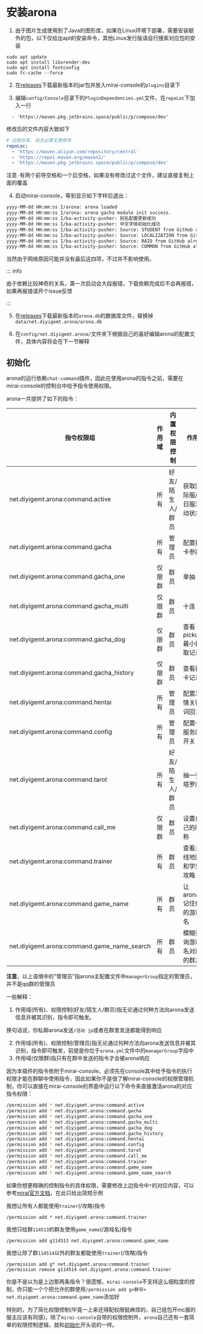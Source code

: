 # 安装arona

1. 由于图片生成使用到了Java的图形库，如果在Linux环境下部署，需要安装额外的包，以下仅给出apt的安装命令，其他Linux发行版请自行搜索对应包的安装

 ```shell
 sudo apt update
 sudo apt install libxrender-dev
 sudo apt install fontconfig
 sudo fc-cache --force
 ```

2. 在[releases](https://github.com/diyigemt/arona/releases)下载最新版本的jar包并放入mirai-console的`plugins`目录下


3. 编辑`config/Console`目录下的`PluginDependencies.yml`文件，在`repoLoc`下加入一行

`  - 'https://maven.pkg.jetbrains.space/public/p/compose/dev'`

修改后的文件内容大致如下

```yaml
# 远程仓库, 如无必要无需修改
repoLoc: 
  - 'https://maven.aliyun.com/repository/central'
  - 'https://repo1.maven.org/maven2/'
  - 'https://maven.pkg.jetbrains.space/public/p/compose/dev'
```

注意`-`有两个前导空格和一个后空格，如果没有修改过这个文件，建议直接复制上面的覆盖

4. 启动mirai-console，等到显示如下字样后退出：

 ```bash
 yyyy-MM-dd HH:mm:ss I/arona: arona loaded
 yyyy-MM-dd HH:mm:ss I/arona: arona gacha module init success.
 yyyy-MM-dd HH:mm:ss I/ba-activity-pusher: 别名配置更新成功
 yyyy-MM-dd HH:mm:ss I/ba-activity-pusher: 中文字体初始化成功
 yyyy-MM-dd HH:mm:ss I/ba-activity-pusher: Source: STUDENT from GitHub already up to date.
 yyyy-MM-dd HH:mm:ss I/ba-activity-pusher: Source: LOCALIZATION from GitHub already up to date.
 yyyy-MM-dd HH:mm:ss I/ba-activity-pusher: Source: RAID from GitHub already up to date.
 yyyy-MM-dd HH:mm:ss I/ba-activity-pusher: Source: COMMON from GitHub already up to date.
 ```

当然由于网络原因可能并没有最后这四项，不过并不影响使用。

::: info

由于依赖比较神奇的关系，第一次启动会大段报错，下载依赖完成后不会再报错，如果再报错请开个issue反馈

:::

5. 在[releases](https://github.com/diyigemt/arona/releases)下载最新版本的`arona.db`的数据库文件，替换掉`data/net.diyigemt.arona/arona.db`

6. 在`config/net.diyigemt.arona/`文件夹下根据自己的喜好编辑arona的配置文件，具体内容将会在下一节解释

## 初始化

arona的运行依赖`chat-command`插件，因此在使用arona的指令之前，需要在mirai-console的控制台中给予指令使用权限。

arona一共提供了如下的指令：

| 指令权限组                                       | 作用域 | 内置权限控制    | 作用             |
|---------------------------------------------|-----|-----------|----------------|
| net.diyigemt.arona:command.active           | 所有  | 好友/陌生人/群员 | 获取国际服/日服活动状态   |
| net.diyigemt.arona:command.gacha            | 所有  | 管理员       | 配置抽卡参数         |
| net.diyigemt.arona:command.gacha_one        | 仅限群 | 群员        | 单抽             |
| net.diyigemt.arona:command.gacha_multi      | 仅限群 | 群员        | 十连             |
| net.diyigemt.arona:command.gacha_dog        | 仅限群 | 群员        | 查看pickup最小抽取记录 |
| net.diyigemt.arona:command.gacha_history    | 仅限群 | 群员        | 查看抽卡记录         |
| net.diyigemt.arona:command.hentai           | 所有  | 管理员       | 配置发情关键词回复      |
| net.diyigemt.arona:command.config           | 所有  | 管理员       | 配置个服务的开关       |
| net.diyigemt.arona:command.tarot            | 所有  | 好友/陌生人/群员 | 抽一张塔罗牌         |
| net.diyigemt.arona:command.call_me          | 仅限群 | 群员        | 设置自己的昵称        |
| net.diyigemt.arona:command.trainer          | 所有  | 群员        | 查看主线地图和学生攻略    |
| net.diyigemt.arona:command.game_name        | 所有  | 群员        | 让arona记住你的游戏名  |
| net.diyigemt.arona:command.game_name_search | 所有  | 群员        | 模糊查询游戏名对应的群友   |

**注意**，以上语境中的"管理员"指arona主配置文件中`managerGroup`指定的管理员，并不是qq群的管理员

一些解释：

1. 作用域(所有)、权限控制(好友/陌生人/群员)指无论通过何种方法向arona发送信息并被其识别，指令即可触发。

换句话说，你私聊arona发送`/活动 jp`或者在群里发送都能得到响应

2. 作用域(所有)、权限控制(管理员)指无论通过何种方法向arona发送信息并被其识别，指令即可触发，前提是你位于`arona.yml`文件中的`managerGroup`字段中
3. 作用域(仅限群)指只有在群中发送的指令才会被arona响应

因为本插件的指令依附于mirai-console，必须先在console其中给予指令的执行权限才能在群聊中使用指令，因此如果你不是很了解mirai-console的权限管理机制，你可以直接在mirai-console的界面中运行以下命令来直接激活arona的对应指令权限：

```bash
/permission add * net.diyigemt.arona:command.active
/permission add * net.diyigemt.arona:command.gacha
/permission add * net.diyigemt.arona:command.gacha_one
/permission add * net.diyigemt.arona:command.gacha_multi
/permission add * net.diyigemt.arona:command.gacha_dog
/permission add * net.diyigemt.arona:command.gacha_history
/permission add * net.diyigemt.arona:command.hentai
/permission add * net.diyigemt.arona:command.config
/permission add * net.diyigemt.arona:command.tarot
/permission add * net.diyigemt.arona:command.call_me
/permission add * net.diyigemt.arona:command.trainer
/permission add * net.diyigemt.arona:command.game_name
/permission add * net.diyigemt.arona:command.game_name_search
```

如果你想更精确的控制指令的具体权限，需要修改上边指令中`*`的对应内容，可以参考[mirai官方文档](https://docs.mirai.mamoe.net/console/Permissions.html#%E5%AD%97%E7%AC%A6%E4%B8%B2%E8%A1%A8%E7%A4%BA)，在此只给出简短示例

我想让所有人都能使用`trainer`(/攻略)指令

```shell
/permission add * net.diyigemt.arona:command.trainer
```

我想只给群`114513`的群友使用`game_name`(/游戏名)指令

```shell
/permission add g114513 net.diyigemt.arona:command.game_name
```

我想让除了群`114514`以外的群友都能使用`trainer`(/攻略)指令

```shell
/permission add g* net.diyigemt.arona:command.trainer
/permission remove g114514 net.diyigemt.arona:command.trainer
```

你是不是以为是上边那两条指令？很遗憾，`mirai-console`不支持这么细粒度的控制，你只能一个个把允许的群使用`/permission add g<群号> net.diyigemt.arona:command.game_name`添加好

特别的，为了简化权限控制(毕竟一上来还得配权限挺麻烦的，自己组包开mc服的服主应该有同感)，除了`mirai-console`自带的权限控制外，`arona`自己还有一套简单的权限控制逻辑，就和[初始化](#初始化)开头说的一样。
